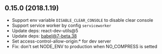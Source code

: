 
## 0.15.0 (2018.1.19)

* Support env variable `DISABLE_CLEAR_CONSOLE` to disable clear console
* Support service worker by config `serviceworker`
* Update deps: react-dev-utils@5
* Update deps: babel@7-beta.38
* Set access-control-allow-origin:* for dev server
* Fix: don't set NODE_ENV to production when NO_COMPRESS is setted

